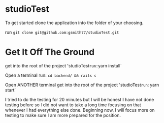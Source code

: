# studioTest

To get started clone the application into the folder of your choosing.

run `git clone git@github.com:gsmith77/studioTest.git`

# Get It Off The Ground

get into the root of the project 'studioTest`
run:
`yarn install`
 
 
Open a terminal
run:
`cd backend/ && rails s`


Open ANOTHER terminal
get into the root of the project 'studioTest`
run:
`yarn start`

I tried to do the testing for 20 minutes but I will be honest I have not done testing before so I did not want to take a long time focusing
on that whenever I had everything else done. Beginning now, I will focus more on testing to make sure I am more prepared for the position.
